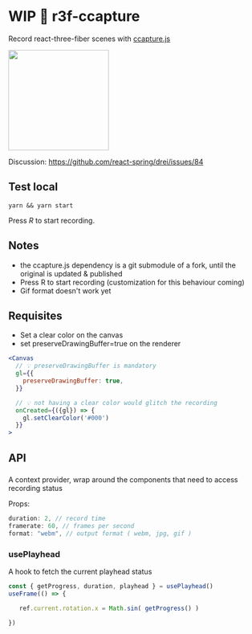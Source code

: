 # WIP 🎥 r3f-ccapture
Record react-three-fiber scenes with [ccapture.js](https://github.com/spite/ccapture.js)

<img src="https://raw.githubusercontent.com/gsimone/r3f-ccapture/master/octa.gif" width="200" />

Discussion: https://github.com/react-spring/drei/issues/84

## Test local

```
yarn && yarn start
```

Press *R* to start recording.


## Notes

- the ccapture.js dependency is a git submodule of a fork, until the original is updated & published 
- Press R to start recording (customization for this behaviour coming)
- Gif format doesn't work yet

## Requisites

- Set a clear color on the canvas
- set preserveDrawingBuffer=true on the renderer

```jsx
<Canvas
  // 💡 preserveDrawingBuffer is mandatory
  gl={{
    preserveDrawingBuffer: true,
  }}

  // 💡 not having a clear color would glitch the recording
  onCreated={({gl}) => {
    gl.setClearColor('#000')
  }}
>
```

## API

### <Recorder />

A context provider, wrap around the components that need to access recording status

Props:
```js
duration: 2, // record time
framerate: 60, // frames per second
format: "webm", // output format ( webm, jpg, gif )
```

### usePlayhead

A hook to fetch the current playhead status

```js
const { getProgress, duration, playhead } = usePlayhead()
useFrame(() => {

   ref.current.rotation.x = Math.sin( getProgress() ) 

})
```


